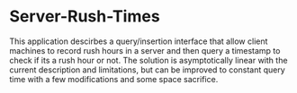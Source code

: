 # Server-Rush-Times
This application descirbes a query/insertion interface that allow client machines to record rush hours in a server and then query a timestamp to check if its a rush hour or not. The solution is asymptotically linear with the current description and limitations, but can be improved to constant query time with a few modifications and some space sacrifice. 
